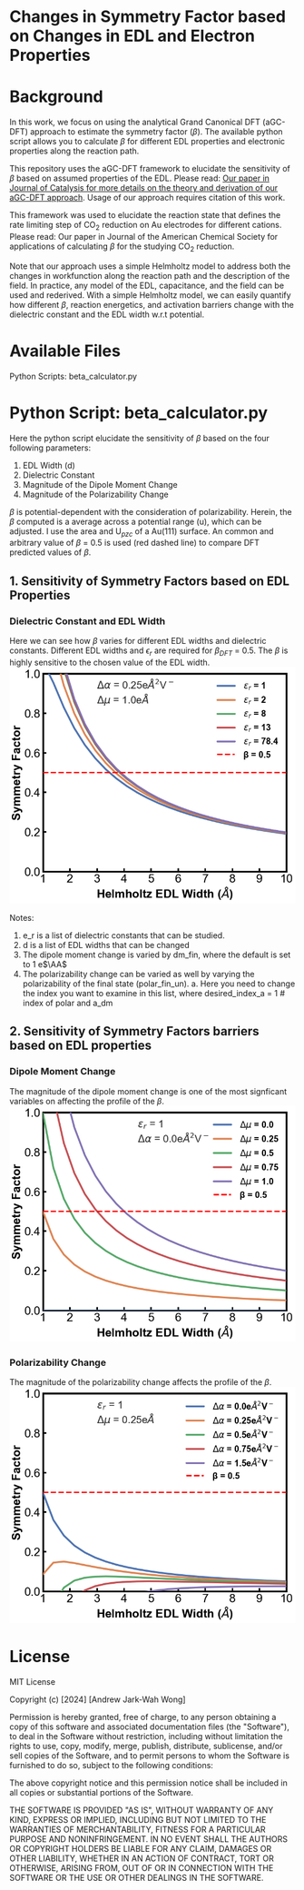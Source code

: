 # Changes in Symmetry Factor based on Changes in EDL and Electron Properties 

# Background

In this work, we focus on using the analytical Grand Canonical DFT (aGC-DFT) approach to estimate the symmetry factor ($\beta$). The available python script allows you to calculate $\beta$ for different EDL properties and electronic properties along the reaction path. 

This repository uses the aGC-DFT framework to elucidate the sensitivity of $\beta$ based on assumed properties of the EDL. 
Please read: [Our paper in Journal of Catalysis for more details on the theory and derivation of our aGC-DFT approach](https://www.sciencedirect.com/science/article/abs/pii/S0021951724000733). Usage of our approach requires citation of this work. 

This framework was used to elucidate the reaction state that defines the rate limiting step of CO$_2$ reduction on Au electrodes for different cations. 
Please read: Our paper in Journal of the American Chemical Society for applications of calculating $\beta$ for the studying CO$_2$ reduction.

Note that our approach uses a simple Helmholtz model to address both the changes in workfunction along the reaction path and the description of the field. In practice, any model of the EDL, capacitance, and the field can be used and rederived. With a simple Helmholtz model, we can easily quantify how different $\beta$, reaction energetics, and activation barriers change with the dielectric constant and the EDL width w.r.t potential.

# Available Files 
Python Scripts: beta_calculator.py

# Python Script: beta_calculator.py
Here the python script elucidate the sensitivity of $\beta$ based on the four following parameters:
1. EDL Width (d)
2. Dielectric Constant
3. Magnitude of the Dipole Moment Change
4. Magnitude of the Polarizability Change 

$\beta$ is potential-dependent with the consideration of polarizability. Herein, the $\beta$ computed is a average across a potential range (u), which can be adjusted.
I use the area and U$_{pzc}$ of a Au(111) surface. An common and arbitrary value of $\beta$ = 0.5 is used (red dashed line) to compare DFT predicted values of $\beta$.

## 1. Sensitivity of Symmetry Factors based on EDL Properties

### Dielectric Constant and EDL Width
Here we can see how $\beta$ varies for different EDL widths and dielectric constants. Different EDL widths and $\epsilon$$_r$ are required for $\beta$$_{DFT}$ = 0.5. The $\beta$ is highly sensitive to the chosen value of the EDL width. 
![image info](Images/image-2.png)

Notes:
1. e_r is a list of dielectric constants that can be studied.
2. d is a list of EDL widths that can be changed
3. The dipole moment change is varied by dm_fin, where the default is set to 1 e$\AA$
4. The polarizability change can be varied as well by varying the polarizability of the final state (polar_fin_un).
    a. Here you need to change the index you want to examine in this list, where desired_index_a = 1 # index of polar and a_dm

## 2. Sensitivity of Symmetry Factors barriers based on EDL properties

### Dipole Moment Change
The magnitude of the dipole moment change is one of the most signficant variables on affecting the profile of the $\beta$.
![image info](Images/image-3.png)

### Polarizability Change 
The magnitude of the polarizability change affects the profile of the $\beta$.
![image info](Images/image-4.png)

# License

MIT License

Copyright (c) [2024] [Andrew Jark-Wah Wong]

Permission is hereby granted, free of charge, to any person obtaining a copy
of this software and associated documentation files (the "Software"), to deal
in the Software without restriction, including without limitation the rights
to use, copy, modify, merge, publish, distribute, sublicense, and/or sell
copies of the Software, and to permit persons to whom the Software is
furnished to do so, subject to the following conditions:

The above copyright notice and this permission notice shall be included in all
copies or substantial portions of the Software.

THE SOFTWARE IS PROVIDED "AS IS", WITHOUT WARRANTY OF ANY KIND, EXPRESS OR
IMPLIED, INCLUDING BUT NOT LIMITED TO THE WARRANTIES OF MERCHANTABILITY,
FITNESS FOR A PARTICULAR PURPOSE AND NONINFRINGEMENT. IN NO EVENT SHALL THE
AUTHORS OR COPYRIGHT HOLDERS BE LIABLE FOR ANY CLAIM, DAMAGES OR OTHER
LIABILITY, WHETHER IN AN ACTION OF CONTRACT, TORT OR OTHERWISE, ARISING FROM,
OUT OF OR IN CONNECTION WITH THE SOFTWARE OR THE USE OR OTHER DEALINGS IN THE
SOFTWARE.

